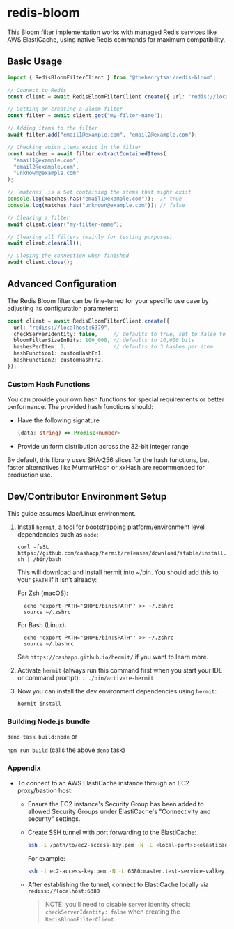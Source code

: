# redis-bloom
This Bloom filter implementation works with managed Redis services like AWS ElastiCache, using native Redis commands for maximum compatibility.

## Basic Usage

```ts
import { RedisBloomFilterClient } from "@thehenrytsai/redis-bloom";

// Connect to Redis
const client = await RedisBloomFilterClient.create({ url: "redis://localhost:6379" });

// Getting or creating a Bloom filter
const filter = await client.get("my-filter-name");

// Adding items to the filter
await filter.add("email1@example.com", "email2@example.com");

// Checking which items exist in the filter
const matches = await filter.extractContainedItems(
  "email1@example.com", 
  "email2@example.com",
  "unknown@example.com"
);

// `matches` is a Set containing the items that might exist
console.log(matches.has("email1@example.com"));  // true
console.log(matches.has("unknown@example.com")); // false

// Clearing a filter
await client.clear("my-filter-name");

// Clearing all filters (mainly for testing purposes)
await client.clearAll();

// Closing the connection when finished
await client.close();
```

## Advanced Configuration
The Redis Bloom filter can be fine-tuned for your specific use case by adjusting its configuration parameters:

```ts
const client = await RedisBloomFilterClient.create({
  url: "rediss://localhost:6379",
  checkServerIdentity: false,     // defaults to true, set to false to skip server cert verification
  bloomFilterSizeInBits: 100_000, // defaults to 10,000 bits
  hashesPerItem: 5,               // defaults to 3 hashes per item
  hashFunction1: customHashFn1,
  hashFunction2: customHashFn2,
});
```

### Custom Hash Functions

You can provide your own hash functions for special requirements or better performance. The provided hash functions should:

- Have the following signature

   ```ts
   (data: string) => Promise<number>
   ```

- Provide uniform distribution across the 32-bit integer range

By default, this library uses SHA-256 slices for the hash functions, but faster alternatives like MurmurHash or xxHash are recommended for production use.



## Dev/Contributor Environment Setup

This guide assumes Mac/Linux environment.

1. Install `hermit`, a tool for bootstrapping platform/environment level dependencies such as `node`:

   `curl -fsSL https://github.com/cashapp/hermit/releases/download/stable/install.sh | /bin/bash`

   This will download and install hermit into ~/bin. You should add this to your `$PATH` if it isn’t already:

   For Zsh (macOS):

   ```
     echo 'export PATH="$HOME/bin:$PATH"' >> ~/.zshrc
     source ~/.zshrc
   ```

   For Bash (Linux):

   ```
     echo 'export PATH="$HOME/bin:$PATH"' >> ~/.zshrc
     source ~/.bashrc
   ```
   
   See `https://cashapp.github.io/hermit/` if you want to learn more.

1. Activate `hermit` (always run this command first when you start your IDE or command prompt):
   `. ./bin/activate-hermit`

1. Now you can install the dev environment dependencies using `hermit`:

   `hermit install`

### Building Node.js bundle

`deno task build:node` or

`npm run build` (calls the above `deno` task)

### Appendix
- To connect to an AWS ElastiCache instance through an EC2 proxy/bastion host:

  - Ensure the EC2 instance's Security Group has been added to allowed Security Groups under ElastiCache's "Connectivity and security" settings.

  - Create SSH tunnel with port forwarding to the ElastiCache:
  
    ```sh
    ssh -i /path/to/ec2-access-key.pem -N -L <local-port>:<elasticache-endpoint>:<elasticache-port> ec2-user@<public-ec2-instance-ip>
    ```

    For example:
    
    ```sh
    ssh -i ec2-access-key.pem -N -L 6380:master.test-service-valkey.tl83oi.use1.cache.amazonaws.com:6379 ec2-user@44.222.66.8
    ```

  - After establishing the tunnel, connect to ElastiCache locally via `rediss://localhost:6380`
    > NOTE: you'll need to disable server identity check: `checkServerIdentity: false` when creating the `RedisBloomFilterClient`.